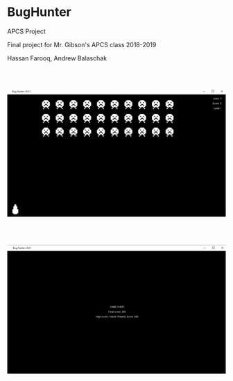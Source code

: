 # BugHunter
APCS Project

Final project for Mr. Gibson's APCS class 2018-2019

Hassan Farooq, Andrew Balaschak


<br/><br/>

![Main screen](Screenshots/main.png)

<br/><br/>

![End screen](Screenshots/end.png)
